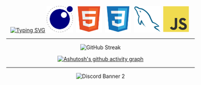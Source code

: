 

<div align="center">

<p>
  <a href="https://git.io/typing-svg"><img src="https://readme-typing-svg.demolab.com?font=Bebas+Neue&size=42&pause=1000&color=7779FFE4&center=true&vCenter=true&width=330&height=70&lines=Common+Languages" alt="Typing SVG" /></a> 
  <img src="https://github.com/devicons/devicon/blob/master/icons/lua/lua-original.svg" title="Lua"  alt="Lua" width="70" height="70"/>&nbsp;
  <img src="https://github.com/devicons/devicon/blob/master/icons/html5/html5-original.svg" title="HTML"  alt="HTML" width="70" height="70"/>&nbsp;
  <img src="https://github.com/devicons/devicon/blob/master/icons/css3/css3-original.svg" title="CSS"  alt="CSS" width="70" height="70"/>&nbsp;
  <img src="https://github.com/devicons/devicon/blob/master/icons/mysql/mysql-original.svg" title="MySQL"  alt="MySQL" width="70" height="70"/>&nbsp;
  <img src="https://github.com/devicons/devicon/blob/master/icons/javascript/javascript-original.svg" title="JavaScript"  alt="JavaScript" width="70" height="70"/>&nbsp;
</p>  

---

![GitHub Streak](http://github-readme-streak-stats.herokuapp.com?user=NexusDivide&theme=dark&card_width=1080&background=35%2C000000%2C8C65A450&ring=8380EBD3&fire=D0E7EB&currStreakNum=D0EBEB&currStreakLabel=9D90FFD5&border=EBEBEB51)

[![Ashutosh's github activity graph](https://github-readme-activity-graph.cyclic.app/graph?username=NexusDivide&theme=react&height=300&line=8380EBD3&point=D0E7EB)](https://github.com/ashutosh00710/github-readme-activity-graph)

---

<p>
  <img src="https://discordapp.com/api/guilds/1058408688727117896/widget.png?style=banner2" alt="Discord Banner 2" allowtransparency="true" />
</p>

</div>
